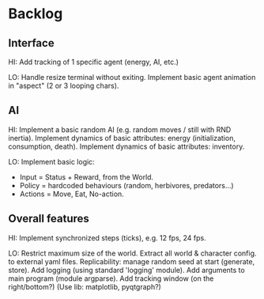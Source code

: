 # Backlog

## Interface

HI:
Add tracking of 1 specific agent (energy, AI, etc.)

LO:
Handle resize terminal without exiting.
Implement basic agent animation in "aspect" (2 or 3 looping chars).

## AI

HI:
Implement a basic random AI (e.g. random moves / still with RND inertia).
Implement dynamics of basic attributes: energy (initialization, consumption, death).
Implement dynamics of basic attributes: inventory.

LO:
Implement basic logic:

* Input = Status + Reward, from the World.
* Policy = hardcoded behaviours (random, herbivores, predators...)
* Actions = Move, Eat, No-action.

## Overall features

HI:
Implement synchronized steps (ticks), e.g. 12 fps, 24 fps.

LO:
Restrict maximum size of the world.
Extract all world & character config. to external yaml files.
Replicability: manage random seed at start (generate, store).
Add logging (using standard 'logging' module).
Add arguments to main program (module argparse).
Add tracking window (on the right/bottom?) (Use lib: matplotlib, pyqtgraph?)